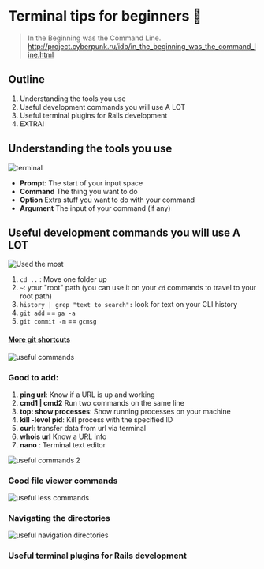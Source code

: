 # Terminal tips for beginners 🐣
> In the Beginning was the Command Line.
http://project.cyberpunk.ru/idb/in_the_beginning_was_the_command_line.html

## Outline
1. Understanding the tools you use
2. Useful development commands you will use A LOT
3. Useful terminal plugins for Rails development
4. EXTRA!


## Understanding the tools you use

![terminal](https://softcover.s3.amazonaws.com/636/learn_enough_command_line/images/figures/anatomy.png)

- **Prompt**: The start of your input space
- **Command** The thing you want to do
- **Option** Extra stuff you want to do with your command
- **Argument** The input of your command (if any)

## Useful development commands you will use A LOT

![Used the most](https://duaw26jehqd4r.cloudfront.net/items/0j0G0m0U1l222D3w3P2W/Image%202019-02-08%20at%206.32.08%20PM.png)

1. `cd ..` : Move one folder up
2. `~`: your "root" path (you can use it on your `cd` commands to travel to your root path)
3. `history | grep "text to search":` look for text on your CLI history
4. `git add` == `ga -a`
5. `git commit -m` == `gcmsg`

#### [More git shortcuts](https://github.com/robbyrussell/oh-my-zsh/wiki/Cheatsheet#git)



![useful commands](https://duaw26jehqd4r.cloudfront.net/items/0C1t3r3P3z1q431a2M41/Image%202019-02-06%20at%2011.45.45%20AM.png)

### Good to add:

1. **ping url**: Know if a URL is up and working
2. **cmd1 | cmd2** Run two commands on the same line
3. **top: show processes**: Show running processes on your machine
4. **kill -level pid**: Kill process with the specified ID
5. **curl**: transfer data from url via terminal
6. **whois url** Know a URL info
7. **nano** : Terminal text editor


![useful commands 2](https://duaw26jehqd4r.cloudfront.net/items/3m1P3C2N191j0d1M1v0M/Image%202019-02-06%20at%2011.48.19%20AM.png)


### Good file viewer commands
![useful less commands](https://duaw26jehqd4r.cloudfront.net/items/3G1Q1t1v1u1Z2r0B3t1i/Image%202019-02-06%20at%2011.49.41%20AM.png)

### Navigating the directories

![useful navigation directories](https://duaw26jehqd4r.cloudfront.net/items/3O0d1p3t3F0E1n0i2P0c/Image%202019-02-06%20at%2012.04.06%20PM.png)


### Useful terminal plugins for Rails development
